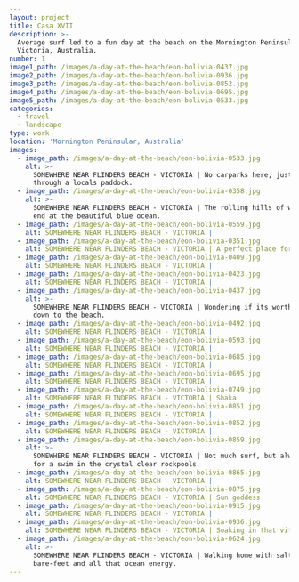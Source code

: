 ```yaml
---
layout: project
title: Casa XVII
description: >-
  Average surf led to a fun day at the beach on the Mornington Peninsular,
  Victoria, Australia.
number: 1
image1_path: /images/a-day-at-the-beach/eon-bolivia-0437.jpg
image2_path: /images/a-day-at-the-beach/eon-bolivia-0936.jpg
image3_path: /images/a-day-at-the-beach/eon-bolivia-0852.jpg
image4_path: /images/a-day-at-the-beach/eon-bolivia-0695.jpg
image5_path: /images/a-day-at-the-beach/eon-bolivia-0533.jpg
categories:
  - travel
  - landscape
type: work
location: 'Mornington Peninsular, Australia'
images:
  - image_path: /images/a-day-at-the-beach/eon-bolivia-0533.jpg
    alt: >-
      SOMEWHERE NEAR FLINDERS BEACH - VICTORIA | No carparks here, just a walk
      through a locals paddock.
  - image_path: /images/a-day-at-the-beach/eon-bolivia-0358.jpg
    alt: >-
      SOMEWHERE NEAR FLINDERS BEACH - VICTORIA | The rolling hills of wild wheat
      end at the beautiful blue ocean.
  - image_path: /images/a-day-at-the-beach/eon-bolivia-0559.jpg
    alt: SOMEWHERE NEAR FLINDERS BEACH - VICTORIA |
  - image_path: /images/a-day-at-the-beach/eon-bolivia-0351.jpg
    alt: SOMEWHERE NEAR FLINDERS BEACH - VICTORIA | A perfect place for a picnic.
  - image_path: /images/a-day-at-the-beach/eon-bolivia-0409.jpg
    alt: SOMEWHERE NEAR FLINDERS BEACH - VICTORIA |
  - image_path: /images/a-day-at-the-beach/eon-bolivia-0423.jpg
    alt: SOMEWHERE NEAR FLINDERS BEACH - VICTORIA |
  - image_path: /images/a-day-at-the-beach/eon-bolivia-0437.jpg
    alt: >-
      SOMEWHERE NEAR FLINDERS BEACH - VICTORIA | Wondering if its worth the trek
      down to the beach.
  - image_path: /images/a-day-at-the-beach/eon-bolivia-0492.jpg
    alt: SOMEWHERE NEAR FLINDERS BEACH - VICTORIA |
  - image_path: /images/a-day-at-the-beach/eon-bolivia-0593.jpg
    alt: SOMEWHERE NEAR FLINDERS BEACH - VICTORIA |
  - image_path: /images/a-day-at-the-beach/eon-bolivia-0685.jpg
    alt: SOMEWHERE NEAR FLINDERS BEACH - VICTORIA |
  - image_path: /images/a-day-at-the-beach/eon-bolivia-0695.jpg
    alt: SOMEWHERE NEAR FLINDERS BEACH - VICTORIA |
  - image_path: /images/a-day-at-the-beach/eon-bolivia-0749.jpg
    alt: SOMEWHERE NEAR FLINDERS BEACH - VICTORIA | Shaka
  - image_path: /images/a-day-at-the-beach/eon-bolivia-0851.jpg
    alt: SOMEWHERE NEAR FLINDERS BEACH - VICTORIA |
  - image_path: /images/a-day-at-the-beach/eon-bolivia-0852.jpg
    alt: SOMEWHERE NEAR FLINDERS BEACH - VICTORIA |
  - image_path: /images/a-day-at-the-beach/eon-bolivia-0859.jpg
    alt: >-
      SOMEWHERE NEAR FLINDERS BEACH - VICTORIA | Not much surf, but always time
      for a swim in the crystal clear rockpools
  - image_path: /images/a-day-at-the-beach/eon-bolivia-0865.jpg
    alt: SOMEWHERE NEAR FLINDERS BEACH - VICTORIA |
  - image_path: /images/a-day-at-the-beach/eon-bolivia-0875.jpg
    alt: SOMEWHERE NEAR FLINDERS BEACH - VICTORIA | Sun goddess
  - image_path: /images/a-day-at-the-beach/eon-bolivia-0915.jpg
    alt: SOMEWHERE NEAR FLINDERS BEACH - VICTORIA |
  - image_path: /images/a-day-at-the-beach/eon-bolivia-0936.jpg
    alt: SOMEWHERE NEAR FLINDERS BEACH - VICTORIA | Soaking in that vitamin-sea.
  - image_path: /images/a-day-at-the-beach/eon-bolivia-0624.jpg
    alt: >-
      SOMEWHERE NEAR FLINDERS BEACH - VICTORIA | Walking home with salty skin,
      bare-feet and all that ocean energy.
---
```

